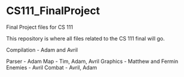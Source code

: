 # CS111_FinalProject
Final Project files for CS 111

This repository is where all files related to the CS 111 final will go.

Compilation - Adam and Avril

Parser - Adam
Map - Tim, Adam, Avril
Graphics - Matthew and Fermin
Enemies - Avril
Combat - Avril, Adam